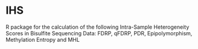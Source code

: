 # IHS
R package for the calculation of the following Intra-Sample Heterogeneity Scores in Bisulfite Sequencing Data: FDRP, qFDRP, PDR, Epipolymorphism, Methylation Entropy and MHL
